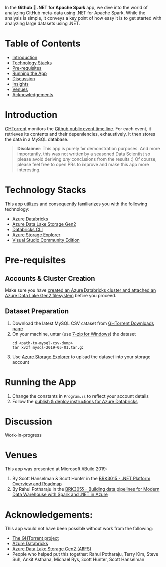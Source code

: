 In the **Github 💖 .NET for Apache Spark** app, we dive into the world of
analyzing GitHub meta-data using .NET for Apache Spark. While the analysis
is simple, it conveys a key point of how easy it is to get started with
analyzing large datasets using .NET.

# Table of Contents

- [Introduction](#introduction)
- [Technology Stacks](#technology-stacks)
- [Pre-requisites](#pre-requisites)
- [Running the App](#running-the-app)
- [Discussion](#discussion)
- [Insights](#insights)
- [Venues](#venues)
- [Acknowledgements](#acknowledgements)

# Introduction

[GHTorrent](http://ghtorrent.org/) monitors the [Github public event time line](https://api.github.com/events). 
For each event, it retrieves its contents and their dependencies, exhaustively. It 
then stores the data in a MySQL database. 

> **Disclaimer**: This app is purely for demonstration purposes. And more 
importantly, this was not written by a seasoned Data Scientist so please 
avoid deriving *any* conclusions from the results :) Of course, please feel 
free to open PRs to improve and make this app more interesting.

# Technology Stacks

This app utilizes and consequently familiarizes you with the following technology:

  - [Azure Databricks](https://azure.microsoft.com/en-us/services/databricks/)
  - [Azure Data Lake Storage Gen2](https://azure.microsoft.com/en-us/services/storage/data-lake-storage/)
  - [Databricks CLI](https://docs.databricks.com/user-guide/dev-tools/databricks-cli.html)
  - [Azure Storage Explorer](https://azure.microsoft.com/en-us/features/storage-explorer/)
  - [Visual Studio Community Edition](https://visualstudio.microsoft.com/vs/community/)

# Pre-requisites

## Accounts & Cluster Creation

Make sure you have [created an Azure Databricks cluster and attached an Azure Data Lake Gen2 filesystem](https://docs.microsoft.com/en-us/azure/storage/blobs/data-lake-storage-use-databricks-spark) before you proceed.

## Dataset Preparation

  1. Download the latest MySQL CSV dataset from [GHTorrent Downloads page](http://ghtorrent.org/downloads.html)
  2. On your machine, untar (use [7-zip for Windows](https://www.7-zip.org/)) the dataset
     ```
     cd <path-to-mysql-csv-dump>
     tar xvzf mysql-2019-05-01.tar.gz
     ```
  3. Use [Azure Storage Explorer](https://azure.microsoft.com/en-us/features/storage-explorer/) to upload the dataset into your storage account

# Running the App

  1. Change the constants in `Program.cs` to reflect your account details
  2. Follow the [publish & deploy instructions for Azure Databricks](https://github.com/dotnet/spark/tree/master/deployment#databricks)

# Discussion

Work-in-progress

# Venues

This app was presented at Microsoft //Build 2019:

  1. By Scott Hanselman & Scott Hunter in the [BRK3015 - .NET Platform Overview and Roadmap](https://mybuild.techcommunity.microsoft.com/sessions/77031?source=sessions)
  2. By Rahul Potharaju in the [BRK3055 - Building data pipelines for Modern Data Warehouse with Spark and .NET in Azure](https://mybuild.techcommunity.microsoft.com/sessions/76996?source=sessions)

# Acknowledgements:

This app would not have been possible without work from the following:

  - [The GHTorrent project](http://ghtorrent.org)
  - [Azure Databricks](https://azure.microsoft.com/en-us/services/databricks/) 
  - [Azure Data Lake Storage Gen2 (ABFS)](https://azure.microsoft.com/en-us/services/storage/data-lake-storage/) 
  - People who helped put this together: Rahul Potharaju, Terry Kim, Steve Suh, Ankit Asthana, Michael Rys, Scott Hunter, Scott Hanselman

